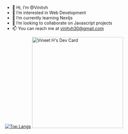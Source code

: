 - 👋 Hi, I’m @Vinitvh
- 👀 I’m interested in Web Development
- 🌱 I’m currently learning Nextjs
- 💞️ I’m looking to collaborate on Javascript projects
- 📫 You can reach me at vinitvh30@gmail.com

[![Top Langs](https://github-readme-stats.vercel.app/api/top-langs/?username=anuraghazra&layout=compact)](https://github.com/anuraghazra/github-readme-stats)
<a href="https://app.daily.dev/vinya30"><img src="https://api.daily.dev/devcards/b1acd696cf1c4597ba367dd7b01568d7.png?r=var" width="300" alt="Vineet H's Dev Card"/></a>
